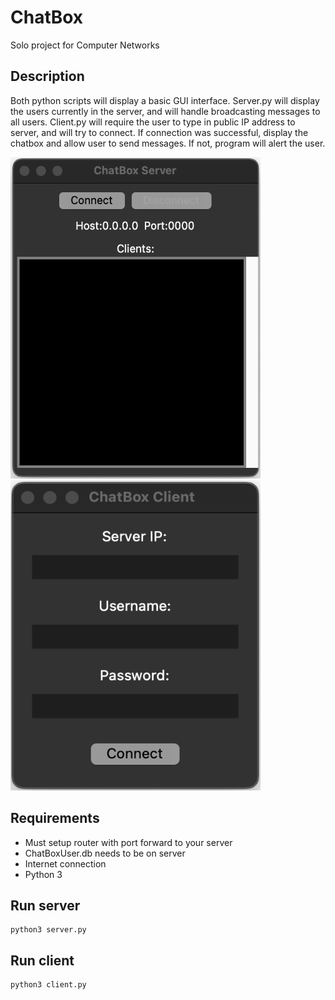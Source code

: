 # ChatBox
Solo project for Computer Networks

## Description
Both python scripts will display a basic GUI interface. Server.py will display the users currently in the server, and will handle broadcasting messages to all users. Client.py will require the user to type in public IP address to server, and will try to connect. If connection was successful, display the chatbox and allow user to send messages. If not, program will alert the user.

<img src="/Demo/Server.png" width="400" height="514"> <img src="/Demo/Client.png" width="400" height="496">


## Requirements
- Must setup router with port forward to your server
- ChatBoxUser.db needs to be on server
- Internet connection
- Python 3

## Run server
```
python3 server.py
````

## Run client
```
python3 client.py
```
